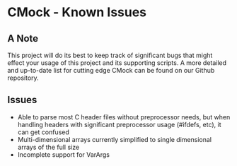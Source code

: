 # CMock - Known Issues

## A Note

This project will do its best to keep track of significant bugs that might effect your usage of this
project and its supporting scripts. A more detailed and up-to-date list for cutting edge CMock can
be found on our Github repository.

## Issues

  - Able to parse most C header files without preprocessor needs, but when handling headers with significant preprocessor usage (#ifdefs, etc), it can get confused
  - Multi-dimensional arrays currently simplified to single dimensional arrays of the full size
  - Incomplete support for VarArgs
